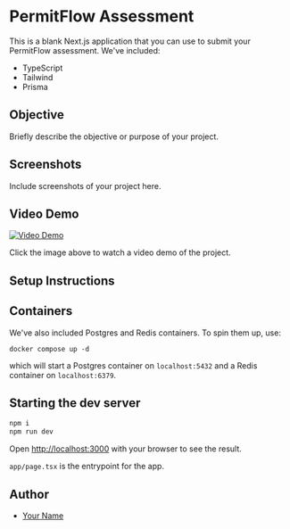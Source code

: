 # PermitFlow Assessment

This is a blank Next.js application that you can use to submit your PermitFlow assessment. We've included:

- TypeScript
- Tailwind
- Prisma

## Objective

Briefly describe the objective or purpose of your project.

## Screenshots

Include screenshots of your project here.

## Video Demo

[![Video Demo](https://placeholder.com/640x360)](https://www.youtube.com/watch?v=VIDEO_ID)

Click the image above to watch a video demo of the project.

## Setup Instructions

## Containers

We've also included Postgres and Redis containers. To spin them up, use:

```
docker compose up -d
```

which will start a Postgres container on `localhost:5432` and a Redis container on `localhost:6379`.

## Starting the dev server

```bash
npm i
npm run dev
```

Open [http://localhost:3000](http://localhost:3000) with your browser to see the result.

`app/page.tsx` is the entrypoint for the app.

## Author

- [Your Name](https://github.com/your-username)
